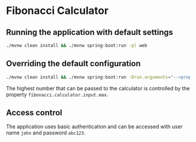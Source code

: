# Fibonacci Calculator

## Running the application with default settings
```bash
./mvnw clean install && ./mvnw spring-boot:run -pl web
```

## Overriding the default configuration
```bash
./mvnw clean install && ./mvnw spring-boot:run -Drun.arguments="--<property.name>=<value>" -pl web
```

The highest number that can be passed to the calculator is controlled by the property `fibonacci.calculator.input.max`.

## Access control
The application uses basic authentication and can be accessed with user name `john` and password `abc123`.


